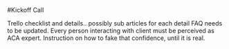 #Kickoff Call

Trello checklist and details.. possibly sub articles for each detail
FAQ needs to be updated.
Every person interacting with client must be perceived as ACA expert. Instruction on how to fake that confidence, until it is real.